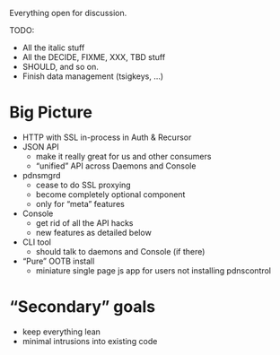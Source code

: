 Everything open for discussion.

TODO:

  * All the italic stuff
  * All the DECIDE, FIXME, XXX, TBD stuff
  * SHOULD, and so on.
  * Finish data management (tsigkeys, …)

Big Picture
===========

* HTTP with SSL in-process in Auth & Recursor
* JSON API
  * make it really great for us and other consumers
  * “unified” API across Daemons and Console
* pdnsmgrd
  * cease to do SSL proxying
  * become completely optional component
  * only for “meta” features
* Console
  * get rid of all the API hacks
  * new features as detailed below
* CLI tool
  * should talk to daemons and Console (if there)
* “Pure” OOTB install
  * miniature single page js app for users not installing pdnscontrol

“Secondary” goals
=================

* keep everything lean
* minimal intrusions into existing code
